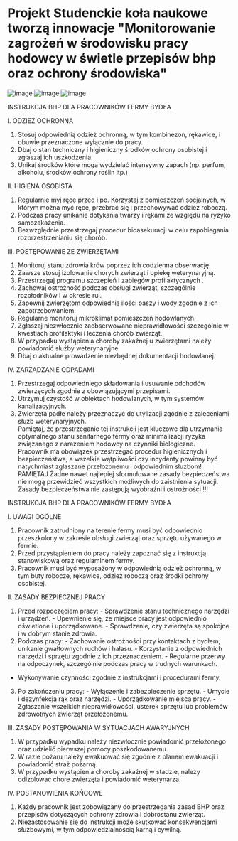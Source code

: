 # Projekt Studenckie koła naukowe tworzą innowacje "Monitorowanie zagrożeń w środowisku pracy hodowcy w świetle przepisów bhp oraz ochrony środowiska"
![image](https://github.com/user-attachments/assets/98976758-123d-4b67-9c0f-9f7f4b73cbf5)
![image](https://github.com/user-attachments/assets/352a76a8-75fd-40b0-976c-43ad8be8ff4c)
![image](https://github.com/user-attachments/assets/5f16d2da-52ae-4428-a364-0fa4b8a321d0)


INSTRUKCJA BHP DLA PRACOWNIKÓW FERMY BYDŁA 

I. ODZIEŻ OCHRONNA

1. Stosuj odpowiednią odzież ochronną, w tym kombinezon, rękawice, 
i obuwie przeznaczone wyłącznie do pracy. 
2. Dbaj o stan techniczny i higieniczny środków ochrony osobistej i 
zgłaszaj ich uszkodzenia. 
3. Unikaj środków które mogą wydzielać  intensywny zapach (np. 
perfum, alkoholu, środków ochrony roślin itp.)  

II. HIGIENA OSOBISTA 
1. Regularnie myj ręce przed i po. Korzystaj z pomieszczeń socjalnych, 
w którym można myć ręce, przebrać się i przechowywać odzież 
roboczą.  
2. Podczas pracy unikanie dotykania twarzy i rękami ze względu na 
ryzyko samozakażenia. 
3. Bezwzględnie przestrzegaj procedur bioasekuracji w celu 
zapobiegania rozprzestrzenianiu się chorób.

III. POSTĘPOWANIE ZE ZWIERZĘTAMI 
1. Monitoruj stanu zdrowia krów poprzez ich codzienna obserwację. 
2. Zawsze stosuj izolowanie chorych zwierząt i opiekę weterynaryjną. 
3. Przestrzegaj programu szczepień i zabiegów profilaktycznych . 
4. Zachowaj ostrożność podczas obsługi zwierząt, szczególnie 
rozpłodników i w okresie rui. 
5. Zapewnij zwierzętom odpowiednią ilości paszy i wody zgodnie z ich 
zapotrzebowaniem. 
6. Regularne monitoruj mikroklimat pomieszczeń hodowlanych. 
7. Zgłaszaj niezwłocznie zaobserwowane nieprawidłowości szczególnie 
w kwestiach profilaktyki i leczenia chorób zwierząt.  
8. W przypadku wystąpienia  choroby zakaźnej u zwierzętami należy 
powiadomić służby weterynaryjne 
9. Dbaj o aktualne prowadzenie niezbędnej dokumentacji hodowlanej.
    
IV. ZARZĄDZANIE ODPADAMI 

1. Przestrzegaj odpowiedniego składowania i usuwanie odchodów 
zwierzęcych zgodnie z obowiązującymi przepisami. 
2. Utrzymuj czystość w obiektach hodowlanych, w tym systemów 
kanalizacyjnych. 
3. Zwierzęta padłe należy przeznaczyć do utylizacji zgodnie z 
zaleceniami służb weterynaryjnych.  
Pamiętaj, że przestrzeganie tej instrukcji jest kluczowe dla utrzymania 
optymalnego stanu sanitarnego fermy oraz minimalizacji ryzyka 
związanego z narażeniem hodowcy na czynniki biologiczne.  
Pracownik ma obowiązek przestrzegać procedur higienicznych i 
bezpieczeństwa, a wszelkie wątpliwości czy incydenty powinny być 
natychmiast zgłaszane przełożonemu i odpowiednim służbom! 
PAMIĘTAJ 
Żadne nawet najlepiej sformułowane zasady bezpieczeństwa nie mogą 
przewidzieć wszystkich możliwych do zaistnienia sytuacji. Zasady 
bezpieczeństwa nie zastępują wyobraźni i ostrożności !!! 


INSTRUKCJA BHP DLA PRACOWNIKÓW FERMY BYDŁA 

I. UWAGI OGÓLNE 
1. Pracownik zatrudniony na terenie fermy musi być odpowiednio 
przeszkolony w zakresie obsługi zwierząt oraz sprzętu używanego w 
fermie. 
2. Przed przystąpieniem do pracy należy zapoznać się z instrukcją 
stanowiskową oraz regulaminem fermy. 
3. Pracownik musi być wyposażony w odpowiednią odzież ochronną, w 
tym buty robocze, rękawice, odzież roboczą oraz środki ochrony 
osobistej.

II. ZASADY BEZPIECZNEJ PRACY 
1. Przed rozpoczęciem pracy: - Sprawdzenie stanu technicznego narzędzi i urządzeń. - Upewnienie się, że miejsce pracy jest odpowiednio oświetlone i 
uporządkowane. - Sprawdzenie, czy zwierzęta są spokojne i w dobrym stanie zdrowia. 
2. Podczas pracy: - Zachowanie ostrożności przy kontaktach z bydłem, unikanie 
gwałtownych ruchów i hałasu. - Korzystanie z odpowiednich narzędzi i sprzętu zgodnie z ich 
przeznaczeniem. - Regularne przerwy na odpoczynek, szczególnie podczas pracy w 
trudnych warunkach. 
- Wykonywanie czynności zgodnie z instrukcjami i procedurami fermy. 
3. Po zakończeniu pracy: - Wyłączenie i zabezpieczenie sprzętu. - Umycie i dezynfekcja rąk oraz narzędzi. - Uporządkowanie miejsca pracy. - Zgłaszanie wszelkich nieprawidłowości, usterek sprzętu lub 
problemów zdrowotnych zwierząt przełożonemu.

III. ZASADY POSTĘPOWANIA W SYTUACJACH AWARYJNYCH 
1. W przypadku wypadku należy niezwłocznie powiadomić 
przełożonego oraz udzielić pierwszej pomocy poszkodowanemu. 
2. W razie pożaru należy ewakuować się zgodnie z planem ewakuacji i 
powiadomić straż pożarną. 
3. W przypadku wystąpienia choroby zakaźnej w stadzie, należy 
odizolować chore zwierzęta i powiadomić weterynarza.

IV. POSTANOWIENIA KOŃCOWE 
1. Każdy pracownik jest zobowiązany do przestrzegania zasad BHP oraz 
przepisów dotyczących ochrony zdrowia i dobrostanu zwierząt. 
2. Niezastosowanie się do instrukcji może skutkować konsekwencjami 
służbowymi, w tym odpowiedzialnością karną i cywilną.
